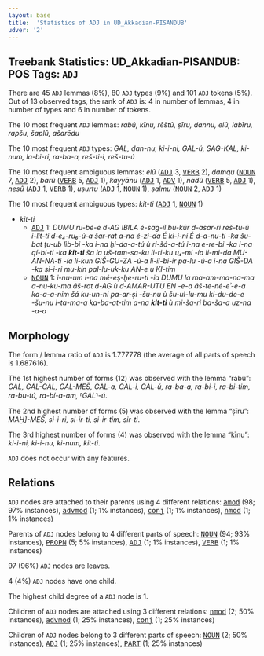 ```yaml
---
layout: base
title:  'Statistics of ADJ in UD_Akkadian-PISANDUB'
udver: '2'
---
```


## Treebank Statistics: UD_Akkadian-PISANDUB: POS Tags: `ADJ`

There are 45 `ADJ` lemmas (8%), 80 `ADJ` types (9%) and 101 `ADJ` tokens (5%).
Out of 13 observed tags, the rank of `ADJ` is: 4 in number of lemmas, 4 in number of types and 6 in number of tokens.

The 10 most frequent `ADJ` lemmas: <em>rabû, kīnu, rēštû, ṣīru, dannu, elû, labīru, rapšu, šaplû, ašarēdu</em>

The 10 most frequent `ADJ` types:  <em>GAL, dan-nu, ki-i-ni, GAL-ú, SAG-KAL, ki-num, la-bi-ri, ra-ba-a, reš-ti-i, reš-tu-ú</em>

The 10 most frequent ambiguous lemmas: <em>elû</em> (<tt><a href="akk_pisandub-pos-ADJ.html">ADJ</a></tt> 3, <tt><a href="akk_pisandub-pos-VERB.html">VERB</a></tt> 2), <em>damqu</em> (<tt><a href="akk_pisandub-pos-NOUN.html">NOUN</a></tt> 7, <tt><a href="akk_pisandub-pos-ADJ.html">ADJ</a></tt> 2), <em>barû</em> (<tt><a href="akk_pisandub-pos-VERB.html">VERB</a></tt> 5, <tt><a href="akk_pisandub-pos-ADJ.html">ADJ</a></tt> 1), <em>kayyānu</em> (<tt><a href="akk_pisandub-pos-ADJ.html">ADJ</a></tt> 1, <tt><a href="akk_pisandub-pos-ADV.html">ADV</a></tt> 1), <em>nadû</em> (<tt><a href="akk_pisandub-pos-VERB.html">VERB</a></tt> 5, <tt><a href="akk_pisandub-pos-ADJ.html">ADJ</a></tt> 1), <em>nesû</em> (<tt><a href="akk_pisandub-pos-ADJ.html">ADJ</a></tt> 1, <tt><a href="akk_pisandub-pos-VERB.html">VERB</a></tt> 1), <em>uṣurtu</em> (<tt><a href="akk_pisandub-pos-ADJ.html">ADJ</a></tt> 1, <tt><a href="akk_pisandub-pos-NOUN.html">NOUN</a></tt> 1), <em>ṣalmu</em> (<tt><a href="akk_pisandub-pos-NOUN.html">NOUN</a></tt> 2, <tt><a href="akk_pisandub-pos-ADJ.html">ADJ</a></tt> 1)

The 10 most frequent ambiguous types:  <em>kit-ti</em> (<tt><a href="akk_pisandub-pos-ADJ.html">ADJ</a></tt> 1, <tt><a href="akk_pisandub-pos-NOUN.html">NOUN</a></tt> 1)


* <em>kit-ti</em>
  * <tt><a href="akk_pisandub-pos-ADJ.html">ADJ</a></tt> 1: <em>DUMU ru-bé-e d-AG IBILA é-sag-íl bu-kúr d-asar-ri reš-tu-ú i-lit-ti d-e₄-ru₆-ú-a šar-rat a-na é-zi-da É ki-i-ni É d-a-nu-ti -ka šu-bat ṭu-ub lìb-bi -ka i-na ḫi-da-a-tú ù ri-šá-a-tú i-na e-re-bi -ka i-na qí-bi-ti -ka <b>kit-ti</b> ša la uš-tam-sa-ku li-ri-ku u₄-mi -ía li-mi-da MU-AN-NA-ti -ía li-kun GIŠ-GU-ZA -ú-a li-il-bi-ir pa-lu -ú-a i-na GIŠ-DA -ka ṣi-i-ri mu-kin pal-lu-uk-ku AN-e u KI-tim</em>
  * <tt><a href="akk_pisandub-pos-NOUN.html">NOUN</a></tt> 1: <em>i-nu-um i-na mé-eṣ-ḫe-ru-ti -ia DUMU la ma-am-ma-na-ma a-nu-ku-ma áš-rat d-AG ù d-AMAR-UTU EN -e-a áš-te-né-eʾ-e-a ka-a-a-nim šá ku-un-ni pa-ar-ṣi -šu-nu ù šu-ul-lu-mu ki-du-de-e -šu-nu i-ta-ma-a ka-ba-at-tim a-na <b>kit-ti</b> ù mi-ša-ri ba-ša-a uz-na -a-a</em>

## Morphology

The form / lemma ratio of `ADJ` is 1.777778 (the average of all parts of speech is 1.687616).

The 1st highest number of forms (12) was observed with the lemma “rabû”: <em>GAL, GAL-GAL, GAL-MEŠ, GAL-a, GAL-i, GAL-ú, ra-ba-a, ra-bi-i, ra-bi-tim, ra-bu-tú, ra-bí-a-am, ⸢GAL⸣-ú</em>.

The 2nd highest number of forms (5) was observed with the lemma “ṣīru”: <em>MAḪ]-MEŠ, ṣi-i-ri, ṣi-ir-ti, ṣi-ir-tim, ṣir-ti</em>.

The 3rd highest number of forms (4) was observed with the lemma “kīnu”: <em>ki-i-ni, ki-i-nu, ki-num, kit-ti</em>.

`ADJ` does not occur with any features.


## Relations

`ADJ` nodes are attached to their parents using 4 different relations: <tt><a href="akk_pisandub-dep-amod.html">amod</a></tt> (98; 97% instances), <tt><a href="akk_pisandub-dep-advmod.html">advmod</a></tt> (1; 1% instances), <tt><a href="akk_pisandub-dep-conj.html">conj</a></tt> (1; 1% instances), <tt><a href="akk_pisandub-dep-nmod.html">nmod</a></tt> (1; 1% instances)

Parents of `ADJ` nodes belong to 4 different parts of speech: <tt><a href="akk_pisandub-pos-NOUN.html">NOUN</a></tt> (94; 93% instances), <tt><a href="akk_pisandub-pos-PROPN.html">PROPN</a></tt> (5; 5% instances), <tt><a href="akk_pisandub-pos-ADJ.html">ADJ</a></tt> (1; 1% instances), <tt><a href="akk_pisandub-pos-VERB.html">VERB</a></tt> (1; 1% instances)

97 (96%) `ADJ` nodes are leaves.

4 (4%) `ADJ` nodes have one child.

The highest child degree of a `ADJ` node is 1.

Children of `ADJ` nodes are attached using 3 different relations: <tt><a href="akk_pisandub-dep-nmod.html">nmod</a></tt> (2; 50% instances), <tt><a href="akk_pisandub-dep-advmod.html">advmod</a></tt> (1; 25% instances), <tt><a href="akk_pisandub-dep-conj.html">conj</a></tt> (1; 25% instances)

Children of `ADJ` nodes belong to 3 different parts of speech: <tt><a href="akk_pisandub-pos-NOUN.html">NOUN</a></tt> (2; 50% instances), <tt><a href="akk_pisandub-pos-ADJ.html">ADJ</a></tt> (1; 25% instances), <tt><a href="akk_pisandub-pos-PART.html">PART</a></tt> (1; 25% instances)

